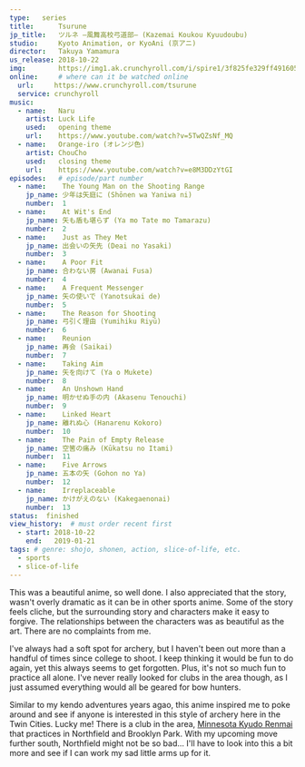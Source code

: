 ```yaml
---
type:   series
title:      Tsurune 
jp_title:   ツルネ ―風舞高校弓道部― (Kazemai Koukou Kyuudoubu)
studio:     Kyoto Animation, or KyoAni (京アニ)
director:   Takuya Yamamura
us_release: 2018-10-22 
img:        https://img1.ak.crunchyroll.com/i/spire1/3f825fe329ff491605d9a9f5cb0fdb021540009872_full.jpg
online:     # where can it be watched online
  url:     https://www.crunchyroll.com/tsurune
  service: crunchyroll
music:
  - name:   Naru
    artist: Luck Life
    used:   opening theme
    url:    https://www.youtube.com/watch?v=5TwQZsNf_MQ
  - name:   Orange-iro (オレンジ色)
    artist: ChouCho
    used:   closing theme
    url:    https://www.youtube.com/watch?v=e8M3DDzYtGI
episodes:   # episode/part number
  - name:    The Young Man on the Shooting Range
    jp_name: 少年は矢庭に (Shōnen wa Yaniwa ni)
    number:  1
  - name:    At Wit's End
    jp_name: 矢も盾も堪らず (Ya mo Tate mo Tamarazu)
    number:  2
  - name:    Just as They Met
    jp_name: 出会いの矢先 (Deai no Yasaki)
    number:  3
  - name:    A Poor Fit
    jp_name: 合わない房 (Awanai Fusa)
    number:  4
  - name:    A Frequent Messenger
    jp_name: 矢の使いで (Yanotsukai de)
    number:  5
  - name:    The Reason for Shooting
    jp_name: 弓引く理由 (Yumihiku Riyū)
    number:  6
  - name:    Reunion
    jp_name: 再会 (Saikai)
    number:  7
  - name:    Taking Aim
    jp_name: 矢を向けて (Ya o Mukete)
    number:  8
  - name:    An Unshown Hand
    jp_name: 明かせぬ手の内 (Akasenu Tenouchi)
    number:  9
  - name:    Linked Heart
    jp_name: 離れぬ心 (Hanarenu Kokoro)
    number:  10
  - name:    The Pain of Empty Release
    jp_name: 空筈の痛み (Kūkatsu no Itami)
    number:  11
  - name:    Five Arrows
    jp_name: 五本の矢 (Gohon no Ya)
    number:  12
  - name:    Irreplaceable
    jp_name: かけがえのない (Kakegaenonai)
    number:  13
status:  finished
view_history:  # must order recent first
  - start: 2018-10-22 
    end:   2019-01-21
tags: # genre: shojo, shonen, action, slice-of-life, etc.
  - sports
  - slice-of-life
---
```


This was a beautiful anime, so well done. I also appreciated that the story, wasn't overly dramatic as it can be in other sports anime. Some of the story feels cliche, but the surrounding story and characters make it easy to forgive. The relationships between the characters was as beautiful as the art. There are no complaints from me.

I've always had a soft spot for archery, but I haven't been out more than a handful of times since college to shoot. I keep thinking it would be fun to do again, yet this always seems to get forgotten. Plus, it's not so much fun to practice all alone. I've never really looked for clubs in the area though, as I just assumed everything would all be geared for bow hunters. 

Similar to my kendo adventures years agao, this anime inspired me to poke around and see if anyone is interested in this style of archery here in the Twin Cities. Lucky me! There is a club in the area, [Minnesota Kyudo Renmai](http://www.mnkyudo.org/) that practices in Northfield and Brooklyn Park. With my upcoming move further south, Northfield might not be so bad... I'll have to look into this a bit more and see if I can work my sad little arms up for it. 